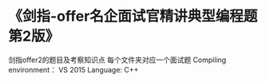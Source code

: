 # 《剑指-offer名企面试官精讲典型编程题第2版》
剑指offer2的题目及考察知识点
每个文件夹对应一个面试题
Compiling environment： VS 2015
Language: C++
